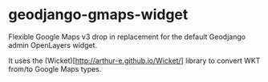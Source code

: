 geodjango-gmaps-widget
======================

Flexible Google Maps v3 drop in replacement for the default Geodjango admin
OpenLayers widget.

It uses the (Wicket)[http://arthur-e.github.io/Wicket/] library to convert WKT
from/to Google Maps types.